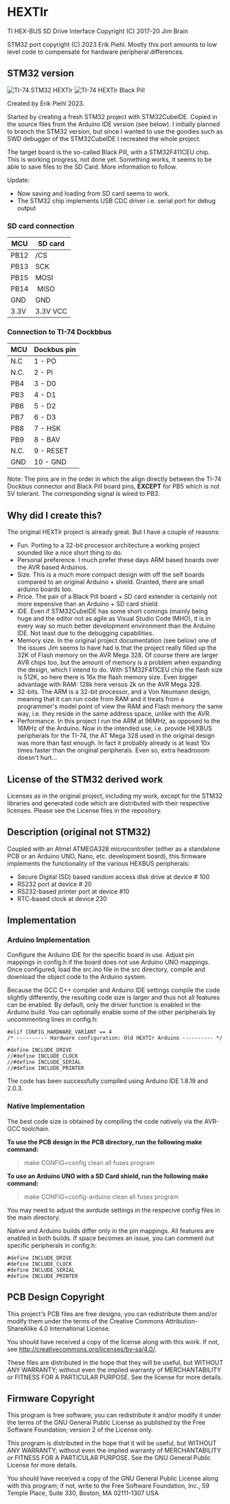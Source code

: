 # HEXTIr
TI HEX-BUS SD Drive Interface
Copyright (C) 2017-20  Jim Brain

STM32 port copyright (C) 2023 Erik Piehl. Mostly this port amounts to low level code to compensate for hardware peripheral differences. 

## STM32 version
![TI-74 STM32 HEXTIr](https://user-images.githubusercontent.com/18168418/236661417-a68b4959-abe9-4966-a047-505b0aee5f7a.jpeg)
![TI-74 HEXTIr Black Pill](https://user-images.githubusercontent.com/18168418/236661421-4860373f-213b-4479-9eae-8484145d28b4.jpeg)

Created by Erik Piehl 2023.

Started by creating a fresh STM32 project with STM32CubeIDE. Copied in the source files from the Arduino IDE version (see below). I initially planned to branch the STM32 version, but since I wanted to use the goodies such as SWD debugger of the STM32CubeIDE I recreated the whole project.

The target board is the so-called Black Pill, with a STM32F411CEU chip. This is working progress, not done yet. Something works, it seems to be able to save files to the SD Card. More information to follow.

Update: 
- Now saving and loading from SD card seems to work.
- The STM32 chip implements USB CDC driver i.e. serial port for debug output

### SD card connection
| MCU   | SD card |
|-------|---------|
| PB12  | /CS     |
| PB13  | SCK     |
| PB15  | MOSI    |
| PB14  | MISO    |
| GND   | GND     |
| 3.3V  | 3.3V VCC |

### Connection to TI-74 Dockbbus
| MCU  | Dockbus pin |
|------|-------------|
| N.C  | 1 - PO      |
| N.C. | 2 - PI      |
| PB4  | 3 - D0      |
| PB3  | 4 - D1      |
| PB6  | 5 - D2      |
| PB7  | 6 - D3      |
| PB8  | 7 - HSK     |
| PB9  | 8 - BAV     |
| N.C. | 9 - RESET   |
| GND  | 10 - GND    |

Note: The pins are in the order in which the align directly between the TI-74 Dockbus connector and Black Pill board pins, **EXCEPT** for PB5 which is not 5V tolerant. The corresponding signal is wired to PB3.

## Why did I create this?
The original HEXTIr project is already great. But I have a couple of reasons: 
- Fun. Porting to a 32-bit processor architecture a working project sounded like a nice short thing to do.
- Personal preference. I much prefer these days ARM based boards over the AVR based Arduinos. 
- Size. This is a much more compact design with off the self boards compared to an original Arduino + shield. Granted, there are small arduino boards too.
- Price. The pair of a Black Pill board + SD card extender is certainly not more expensive than an Arduino + SD card shield.
- IDE. Even if STM32CubeIDE has some short comings (mainly being huge and the editor not as agile as Visual Studio Code IMHO), it is in every way so much better development environment than the Arduino IDE. Not least due to the debugging capabilities.
- Memory size. In the original project documentation (see below) one of the issues Jim seems to have had is that the project really filled up the 32K of Flash memory on the AVR Mega 328. Of course there are larger AVR chips too, but the amount of memory is a problem when expanding the design, which I intend to do. With STM32F411CEU chip the flash size is 512K, so here there is 16x the flash memory size. Even bigger advantage with RAM: 128k here versus 2k on the AVR Mega 328.
- 32-bits. The ARM is a 32-bit processor, and a Von Neumann design, meaning that it can run code from RAM and it treats from a programmer's model point of view the RAM and Flash memory the same way, i.e. they reside in the same address space, unlike with the AVR.
- Performance. In this project I run the ARM at 96MHz, as opposed to the 16MHz of the Arduino. Now in the intended use, i.e. provide HEXBUS peripherals for the TI-74, the AT Mega 328 used in the original design was more than fast enough. In fact it probably already is at least 10x times faster than the original peripherals. Even so, extra headrooom doesn't hurt...

## License of the STM32 derived work
Licenses as in the original project, including my work, except for the STM32 libraries and generated code which are distributed with their respective licenses. Please see the License files in the repository.

## Description (original not STM32)
Coupled with an Atmel ATMEGA328 microcontroller (either as a standalone PCB or an 
Arduino UNO, Nano, etc. development board), this firmware implements the functionality
of the various HEXBUS peripherals:

* Secure Digital (SD) based random access disk drive at device # 100
* RS232 port at device # 20
* RS232-based printer port at device #10
* RTC-based clock at device 230

## Implementation
### Arduino Implementation
Configure the Arduino IDE for the specific board in use. Adjust pin mappings in config.h
if the board does not use Arduino UNO mappings.  Once configured, load the 
src.ino file in the src directory, compile and download the object code to the Arduino
system.

Because the GCC C++ compiler and Arduino IDE settings compile the code slightly differently,
the resulting code size is larger and thus not all features can be enabled.  By default, 
only the driver function is enabled in the Arduino build.  You can optionally enable some
of the other peripherals by uncommenting lines in config.h:

```
#elif CONFIG_HARDWARE_VARIANT == 4
/* ---------- Hardware configuration: Old HEXTIr Arduino ---------- */

#define INCLUDE_DRIVE
//#define INCLUDE_CLOCK
//#define INCLUDE_SERIAL
//#define INCLUDE_PRINTER
```

The code has been successfully compiled using Arduino IDE 1.8.19 and 2.0.3.

### Native Implementation
The best code size is obtained by compiling the code natively via the AVR-GCC toolchain.

**To use the PCB design in the PCB directory, run the following make command:**

> make CONFIG=config clean all fuses program

**To use an Arduino UNO with a SD Card shield, run the following make command:**

> make CONFIG=config-arduino clean all fuses program

You may need to adjust the avrdude settings in the respecive config files in the 
main directory.

Native and Arduino builds differ only in the pin mappings.  All features are enabled
in both builds.  If space becomes an issue, you can comment out specific peripherals in config.h:

```
#define INCLUDE_DRIVE
#define INCLUDE_CLOCK
#define INCLUDE_SERIAL
#define INCLUDE_PRINTER
```

## PCB Design Copyright

This project's PCB files are free designs; you can redistribute them 
and/or modify them under the terms of the Creative Commons
Attribution-ShareAlike 4.0 International License.

You should have received a copy of the license along with this
work. If not, see <http://creativecommons.org/licenses/by-sa/4.0/>.

These files are distributed in the hope that they will be useful,
but WITHOUT ANY WARRANTY; without even the implied warranty of
MERCHANTABILITY or FITNESS FOR A PARTICULAR PURPOSE.  See the
license for more details.

## Firmware Copyright

This program is free software; you can redistribute it and/or modify
it under the terms of the GNU General Public License as published by
the Free Software Foundation; version 2 of the License only.

This program is distributed in the hope that it will be useful,
but WITHOUT ANY WARRANTY; without even the implied warranty of
MERCHANTABILITY or FITNESS FOR A PARTICULAR PURPOSE.  See the
GNU General Public License for more details.

You should have received a copy of the GNU General Public License
along with this program; if not, write to the Free Software
Foundation, Inc., 59 Temple Place, Suite 330, Boston, MA  02111-1307  USA
